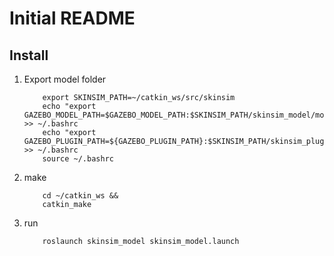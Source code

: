 # Initial README

## Install

1. Export model folder
	~~~~
	    export SKINSIM_PATH=~/catkin_ws/src/skinsim
	    echo "export GAZEBO_MODEL_PATH=$GAZEBO_MODEL_PATH:$SKINSIM_PATH/skinsim_model/models" >> ~/.bashrc
	    echo "export GAZEBO_PLUGIN_PATH=${GAZEBO_PLUGIN_PATH}:$SKINSIM_PATH/skinsim_plugins/build" >> ~/.bashrc
	    source ~/.bashrc
	~~~~

2. make
	~~~~
	    cd ~/catkin_ws &&
	    catkin_make
	~~~~

3. run
	~~~~
	    roslaunch skinsim_model skinsim_model.launch
	~~~~